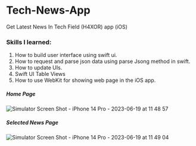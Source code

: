 # Tech-News-App
Get Latest News In Tech Field (H4XOR) app (iOS)

### Skills I learned: 
1. How to build user interface using swift ui.
2. How to request and parse json data using parse Jsong method in swift.
3. How to update UIs.
4. Swift UI Table Views
5. How to use WebKit for showing web page in the iOS app.

##### Home Page


![Simulator Screen Shot - iPhone 14 Pro - 2023-06-19 at 11 48 57](https://github.com/deep-gtm/Tech-News-App/assets/70434931/f619f3cb-4636-423e-84ef-b8aef7e126ed)


##### Selected News Page
![Simulator Screen Shot - iPhone 14 Pro - 2023-06-19 at 11 49 04](https://github.com/deep-gtm/Tech-News-App/assets/70434931/5db40226-e305-4e02-a050-8e964246b29a)


